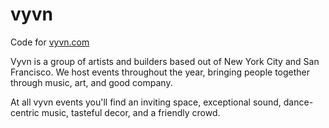 # vyvn

Code for [vyvn.com](http://vyvn.com)

Vyvn is a group of artists and builders based out of New York City and San Francisco. We host events throughout the year, bringing people together through music, art, and good company. 

At all vyvn events you'll find an inviting space, exceptional sound, dance-centric music, tasteful decor, and a friendly crowd.

